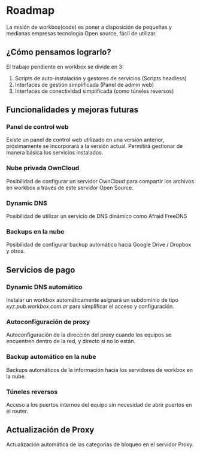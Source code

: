 # Roadmap

La misión de workbox(code) es poner a disposición de pequeñas y medianas empresas tecnología Open source, fácil de utilizar.

## ¿Cómo pensamos lograrlo?

El trabajo pendiente en workbox se divide en 3:

1. Scripts de auto-instalación y gestores de servicios (Scripts headless)
2. Interfaces de gestión simplificada (Panel de admin web)
3. Interfaces de conectividad simplificada (como túneles reversos)


## Funcionalidades y mejoras futuras


### Panel de control web

Existe un panel de control web utilizado en una versión anterior, próximamente se incorporará a la versión actual. Permitirá gestionar de manera básica los servicios instalados.


### Nube privada OwnCloud

Posibilidad de configurar un servidor OwnCloud para compartir los archivos en workbox a través de este servidor Open Source.


### Dynamic DNS

Posibilidad de utilizar un servicio de DNS dinámico como Afraid FreeDNS


### Backups en la nube

Posibilidad de configurar backup automático hacia Google Drive / Dropbox y otros.


## Servicios de pago

### Dynamic DNS automático

Instalar un workbox automáticamente asignará un subdominio de tipo *xyz.pub.workbox.com.ar* para simplificar el acceso y configuración.

### Autoconfiguración de proxy

Autoconfiguración de la dirección del proxy cuando los equipos se encuentren dentro de la red, y directo si no lo están.

### Backup automático en la nube

Backups automáticos de la información hacia los servidores de workbox en la nube.

### Túneles reversos

Acceso a los puertos internos del equipo sin necesidad de abrir puertos en el router.

## Actualización de Proxy

Actualización automática de las categorías de bloqueo en el servidor Proxy.
